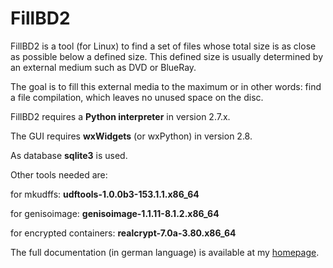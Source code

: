 # FillBD2

FillBD2 is a tool (for Linux) to find a set of files whose total size is as close as possible below a defined size. 
This defined size is usually determined by an external medium such as DVD or BlueRay.

The goal is to fill this external media to the maximum or in other words: find a file compilation, which leaves no unused space on the disc.


FillBD2 requires a **Python interpreter** in version 2.7.x.

The GUI requires **wxWidgets** (or wxPython) in version 2.8.

As database **sqlite3** is used.

Other tools needed are:

for mkudffs:
  **udftools-1.0.0b3-153.1.1.x86_64**

for genisoimage:
  **genisoimage-1.1.11-8.1.2.x86_64**

for encrypted containers:
  **realcrypt-7.0a-3.80.x86_64**



The full documentation (in german language) is available at my [homepage](http://dede67.bplaced.net/PhythonScripte/fillBD2/fillBD2.html).
